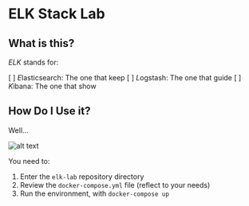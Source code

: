 # ELK Stack Lab

## What is this?

*ELK* stands for:

[ ] *E*lasticsearch: The one that keep
[ ] *L*ogstash: The one that guide
[ ] *K*ibana: The one that show

## How Do I Use it?

Well...

![alt text](https://media.tenor.com/images/9112ee31c173e0074d97d36afde8dca0/tenor.gif "Well... obviously")

You need to:
1. Enter the `elk-lab` repository directory
1. Review the `docker-compose.yml` file (reflect to your needs)
1. Run the environment, with `docker-compose up`

